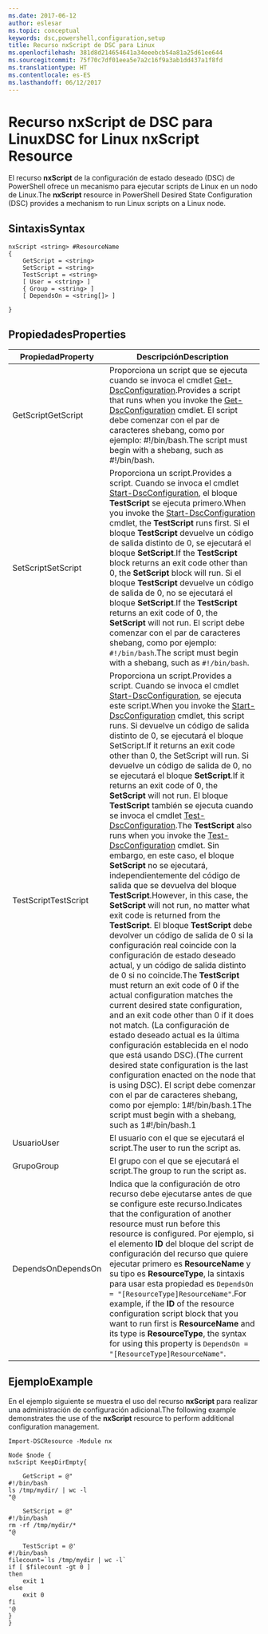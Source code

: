 ```yaml
---
ms.date: 2017-06-12
author: eslesar
ms.topic: conceptual
keywords: dsc,powershell,configuration,setup
title: Recurso nxScript de DSC para Linux
ms.openlocfilehash: 381d8d214654641a34eeebcb54a81a25d61ee644
ms.sourcegitcommit: 75f70c7df01eea5e7a2c16f9a3ab1dd437a1f8fd
ms.translationtype: HT
ms.contentlocale: es-ES
ms.lasthandoff: 06/12/2017
---
```

# <a name="dsc-for-linux-nxscript-resource"></a><span data-ttu-id="8f0d7-103">Recurso nxScript de DSC para Linux</span><span class="sxs-lookup"><span data-stu-id="8f0d7-103">DSC for Linux nxScript Resource</span></span>

<span data-ttu-id="8f0d7-104">El recurso **nxScript** de la configuración de estado deseado (DSC) de PowerShell ofrece un mecanismo para ejecutar scripts de Linux en un nodo de Linux.</span><span class="sxs-lookup"><span data-stu-id="8f0d7-104">The **nxScript** resource in PowerShell Desired State Configuration (DSC) provides a mechanism to run Linux scripts on a Linux node.</span></span>

## <a name="syntax"></a><span data-ttu-id="8f0d7-105">Sintaxis</span><span class="sxs-lookup"><span data-stu-id="8f0d7-105">Syntax</span></span>

```
nxScript <string> #ResourceName
{
    GetScript = <string>
    SetScript = <string>
    TestScript = <string>
    [ User = <string> ]
    { Group = <string> ]
    [ DependsOn = <string[]> ]

}
```

## <a name="properties"></a><span data-ttu-id="8f0d7-106">Propiedades</span><span class="sxs-lookup"><span data-stu-id="8f0d7-106">Properties</span></span>

|  <span data-ttu-id="8f0d7-107">Propiedad</span><span class="sxs-lookup"><span data-stu-id="8f0d7-107">Property</span></span> |  <span data-ttu-id="8f0d7-108">Descripción</span><span class="sxs-lookup"><span data-stu-id="8f0d7-108">Description</span></span> | 
|---|---|
| <span data-ttu-id="8f0d7-109">GetScript</span><span class="sxs-lookup"><span data-stu-id="8f0d7-109">GetScript</span></span>| <span data-ttu-id="8f0d7-110">Proporciona un script que se ejecuta cuando se invoca el cmdlet [Get-DscConfiguration](https://technet.microsoft.com/en-us/library/dn521625.aspx).</span><span class="sxs-lookup"><span data-stu-id="8f0d7-110">Provides a script that runs when you invoke the [Get-DscConfiguration](https://technet.microsoft.com/en-us/library/dn521625.aspx) cmdlet.</span></span> <span data-ttu-id="8f0d7-111">El script debe comenzar con el par de caracteres shebang, como por ejemplo: #!/bin/bash.</span><span class="sxs-lookup"><span data-stu-id="8f0d7-111">The script must begin with a shebang, such as #!/bin/bash.</span></span>| 
| <span data-ttu-id="8f0d7-112">SetScript</span><span class="sxs-lookup"><span data-stu-id="8f0d7-112">SetScript</span></span>| <span data-ttu-id="8f0d7-113">Proporciona un script.</span><span class="sxs-lookup"><span data-stu-id="8f0d7-113">Provides a script.</span></span> <span data-ttu-id="8f0d7-114">Cuando se invoca el cmdlet [Start-DscConfiguration](https://technet.microsoft.com/en-us/library/dn521623.aspx), el bloque **TestScript** se ejecuta primero.</span><span class="sxs-lookup"><span data-stu-id="8f0d7-114">When you invoke the [Start-DscConfiguration](https://technet.microsoft.com/en-us/library/dn521623.aspx) cmdlet, the **TestScript** runs first.</span></span> <span data-ttu-id="8f0d7-115">Si el bloque **TestScript** devuelve un código de salida distinto de 0, se ejecutará el bloque **SetScript**.</span><span class="sxs-lookup"><span data-stu-id="8f0d7-115">If the **TestScript** block returns an exit code other than 0, the **SetScript** block will run.</span></span> <span data-ttu-id="8f0d7-116">Si el bloque **TestScript** devuelve un código de salida de 0, no se ejecutará el bloque **SetScript**.</span><span class="sxs-lookup"><span data-stu-id="8f0d7-116">If the **TestScript** returns an exit code of 0, the **SetScript** will not run.</span></span> <span data-ttu-id="8f0d7-117">El script debe comenzar con el par de caracteres shebang, como por ejemplo: `#!/bin/bash`.</span><span class="sxs-lookup"><span data-stu-id="8f0d7-117">The script must begin with a shebang, such as `#!/bin/bash`.</span></span>| 
| <span data-ttu-id="8f0d7-118">TestScript</span><span class="sxs-lookup"><span data-stu-id="8f0d7-118">TestScript</span></span>| <span data-ttu-id="8f0d7-119">Proporciona un script.</span><span class="sxs-lookup"><span data-stu-id="8f0d7-119">Provides a script.</span></span> <span data-ttu-id="8f0d7-120">Cuando se invoca el cmdlet [Start-DscConfiguration](https://technet.microsoft.com/en-us/library/dn521623.aspx), se ejecuta este script.</span><span class="sxs-lookup"><span data-stu-id="8f0d7-120">When you invoke the [Start-DscConfiguration](https://technet.microsoft.com/en-us/library/dn521623.aspx) cmdlet, this script runs.</span></span> <span data-ttu-id="8f0d7-121">Si devuelve un código de salida distinto de 0, se ejecutará el bloque SetScript.</span><span class="sxs-lookup"><span data-stu-id="8f0d7-121">If it returns an exit code other than 0, the SetScript will run.</span></span> <span data-ttu-id="8f0d7-122">Si devuelve un código de salida de 0, no se ejecutará el bloque **SetScript**.</span><span class="sxs-lookup"><span data-stu-id="8f0d7-122">If it returns an exit code of 0, the **SetScript** will not run.</span></span> <span data-ttu-id="8f0d7-123">El bloque **TestScript** también se ejecuta cuando se invoca el cmdlet [Test-DscConfiguration](https://technet.microsoft.com/en-us/library/dn407382.aspx).</span><span class="sxs-lookup"><span data-stu-id="8f0d7-123">The **TestScript** also runs when you invoke the [Test-DscConfiguration](https://technet.microsoft.com/en-us/library/dn407382.aspx) cmdlet.</span></span> <span data-ttu-id="8f0d7-124">Sin embargo, en este caso, el bloque **SetScript** no se ejecutará, independientemente del código de salida que se devuelva del bloque **TestScript**.</span><span class="sxs-lookup"><span data-stu-id="8f0d7-124">However, in this case, the **SetScript** will not run, no matter what exit code is returned from the **TestScript**.</span></span> <span data-ttu-id="8f0d7-125">El bloque **TestScript** debe devolver un código de salida de 0 si la configuración real coincide con la configuración de estado deseado actual, y un código de salida distinto de 0 si no coincide.</span><span class="sxs-lookup"><span data-stu-id="8f0d7-125">The **TestScript** must return an exit code of 0 if the actual configuration matches the current desired state configuration, and an exit code other than 0 if it does not match.</span></span> <span data-ttu-id="8f0d7-126">(La configuración de estado deseado actual es la última configuración establecida en el nodo que está usando DSC).</span><span class="sxs-lookup"><span data-stu-id="8f0d7-126">(The current desired state configuration is the last configuration enacted on the node that is using DSC).</span></span> <span data-ttu-id="8f0d7-127">El script debe comenzar con el par de caracteres shebang, como por ejemplo: 1#!/bin/bash.1</span><span class="sxs-lookup"><span data-stu-id="8f0d7-127">The script must begin with a shebang, such as 1#!/bin/bash.1</span></span>| 
| <span data-ttu-id="8f0d7-128">Usuario</span><span class="sxs-lookup"><span data-stu-id="8f0d7-128">User</span></span>| <span data-ttu-id="8f0d7-129">El usuario con el que se ejecutará el script.</span><span class="sxs-lookup"><span data-stu-id="8f0d7-129">The user to run the script as.</span></span>| 
| <span data-ttu-id="8f0d7-130">Grupo</span><span class="sxs-lookup"><span data-stu-id="8f0d7-130">Group</span></span>| <span data-ttu-id="8f0d7-131">El grupo con el que se ejecutará el script.</span><span class="sxs-lookup"><span data-stu-id="8f0d7-131">The group to run the script as.</span></span>| 
| <span data-ttu-id="8f0d7-132">DependsOn</span><span class="sxs-lookup"><span data-stu-id="8f0d7-132">DependsOn</span></span> | <span data-ttu-id="8f0d7-133">Indica que la configuración de otro recurso debe ejecutarse antes de que se configure este recurso.</span><span class="sxs-lookup"><span data-stu-id="8f0d7-133">Indicates that the configuration of another resource must run before this resource is configured.</span></span> <span data-ttu-id="8f0d7-134">Por ejemplo, si el elemento **ID** del bloque del script de configuración del recurso que quiere ejecutar primero es **ResourceName** y su tipo es **ResourceType**, la sintaxis para usar esta propiedad es `DependsOn = "[ResourceType]ResourceName"`.</span><span class="sxs-lookup"><span data-stu-id="8f0d7-134">For example, if the **ID** of the resource configuration script block that you want to run first is **ResourceName** and its type is **ResourceType**, the syntax for using this property is `DependsOn = "[ResourceType]ResourceName"`.</span></span>| 

## <a name="example"></a><span data-ttu-id="8f0d7-135">Ejemplo</span><span class="sxs-lookup"><span data-stu-id="8f0d7-135">Example</span></span>

<span data-ttu-id="8f0d7-136">En el ejemplo siguiente se muestra el uso del recurso **nxScript** para realizar una administración de configuración adicional.</span><span class="sxs-lookup"><span data-stu-id="8f0d7-136">The following example demonstrates the use of the **nxScript** resource to perform additional configuration management.</span></span>

```
Import-DSCResource -Module nx 

Node $node {
nxScript KeepDirEmpty{

    GetScript = @"
#!/bin/bash
ls /tmp/mydir/ | wc -l
"@

    SetScript = @"
#!/bin/bash
rm -rf /tmp/mydir/*
"@

    TestScript = @'
#!/bin/bash
filecount=`ls /tmp/mydir | wc -l`
if [ $filecount -gt 0 ]
then
    exit 1
else
    exit 0
fi
'@
} 
}
```

